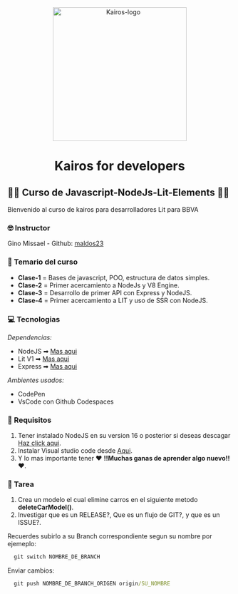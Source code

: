 <div style="text-align: center; width: 100%">
  <img src="https://www.kairosds.com/assets/images/logo-k.svg" alt="Kairos-logo" width="300px" />
  <h1 style="font-wight: bold;">Kairos for developers</h1>
</div>

## 🌈🌈 Curso de Javascript-NodeJs-Lit-Elements 🌈🌈
 
Bienvenido al curso de kairos para desarrolladores Lit para BBVA
### 🤓 Instructor

Gino Missael - Github: [maldos23](https://github.com/maldos23)

### 🧾 Temario del curso

- **Clase-1** = Bases de javascript, POO, estructura de datos simples.
- **Clase-2** = Primer acercamiento a NodeJs y V8 Engine.
- **Clase-3** = Desarrollo de primer API con Express y NodeJS.
- **Clase-4** = Primer acercamiento a LIT y uso de SSR con NodeJS.

### 💻 Tecnologias

_Dependencias:_

 - NodeJS ➡ [Mas aqui](https://nodejs.org/es/)
 - Lit V1 ➡ [Mas aqui](https://lit.dev/)
 - Express ➡ [Mas aqui](https://expressjs.com/es/)

_Ambientes usados:_

- CodePen
- VsCode con Github Codespaces

### 📌 Requisitos

1. Tener instalado NodeJS en su version 16 o posterior si deseas descagar [Haz click aqui](https://nodejs.org/es/download/).
2. Instalar Visual studio code desde [Aqui](https://code.visualstudio.com/download).
3. Y lo mas importante tener ❤ **!!Muchas ganas de aprender algo nuevo!!** ❤.

### 📝 Tarea
  1. Crea un modelo el cual elimine carros en el siguiente metodo __deleteCarModel()__.
  2. Investigar que es un RELEASE?, Que es un flujo de GIT?, y que es un ISSUE?.
  
  Recuerdes subirlo a su Branch correspondiente segun su nombre por ejemeplo:
  ```cmd
    git switch NOMBRE_DE_BRANCH
  ```
  
  Enviar cambios:
  ```cmd
    git push NOMBRE_DE_BRANCH_ORIGEN origin/SU_NOMBRE
  ```
